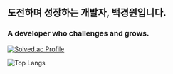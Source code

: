 ## 도전하며 성장하는 개발자, 백경원입니다.
### A developer who challenges and grows.

[![Solved.ac Profile](http://mazassumnida.wtf/api/generate_badge?boj=wynneb)](https://solved.ac/wynneb)

![Top Langs](https://github-readme-stats.vercel.app/api/top-langs/?username=wynne-baek&layout=compact&theme=merko)


<!--
**wynne-baek/wynne-baek** is a ✨ _special_ ✨ repository because its `README.md` (this file) appears on your GitHub profile.

Here are some ideas to get you started:

- 🔭 I’m currently working on ...
- 🌱 I’m currently learning ...
- 👯 I’m looking to collaborate on ...
- 🤔 I’m looking for help with ...
- 💬 Ask me about ...
- 📫 How to reach me: ...
- 😄 Pronouns: ...
- ⚡ Fun fact: ...
-->
